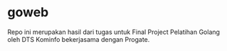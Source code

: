 # goweb

Repo ini merupakan hasil dari tugas untuk Final Project Pelatihan Golang oleh DTS Kominfo bekerjasama dengan Progate.
